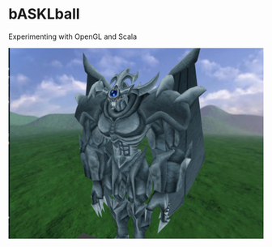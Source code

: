 # bASKLball

Experimenting with OpenGL and Scala

![](https://raw.githubusercontent.com/samiskin/bASKLball/master/screenshots/obelisk-basic.png)
